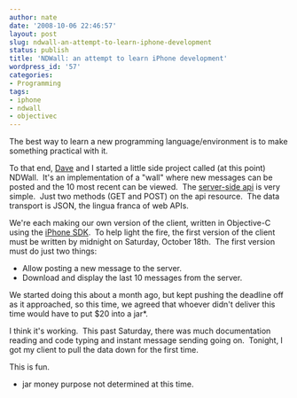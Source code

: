 ```yaml
---
author: nate
date: '2008-10-06 22:46:57'
layout: post
slug: ndwall-an-attempt-to-learn-iphone-development
status: publish
title: 'NDWall: an attempt to learn iPhone development'
wordpress_id: '57'
categories:
- Programming
tags:
- iphone
- ndwall
- objectivec
---
```


The best way to learn a new programming language/environment is to make something practical with it.

To that end, <a href="http://blog.unleashed.org/">Dave</a> and I started a little side project called (at this point) NDWall.  It's an implementation of a "wall" where new messages can be posted and the 10 most recent can be viewed.  The <a href="https://svn.goodcleansoftware.org/gcs/ndwall/trunk/web/0.1/api.php">server-side api</a> is very simple.  Just two methods (GET and POST) on the api resource.  The data transport is JSON, the lingua franca of web APIs.

We're each making our own version of the client, written in Objective-C using the <a href="http://developer.apple.com/iphone/">iPhone SDK</a>.  To help light the fire, the first version of the client must be written by midnight on Saturday, October 18th.  The first version must do just two things:
<ul>
	<li>Allow posting a new message to the server.</li>
	<li>Download and display the last 10 messages from the server.</li>
</ul>
We started doing this about a month ago, but kept pushing the deadline off as it approached, so this time, we agreed that whoever didn't deliver this time would have to put $20 into a jar*.

I think it's working.  This past Saturday, there was much documentation reading and code typing and instant message sending going on.  Tonight, I got my client to pull the data down for the first time.

This is fun.

* jar money purpose not determined at this time.